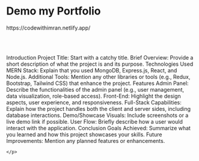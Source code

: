 <html>
<head>
</head>
  <body>
  <h1>Demo my Portfolio</h1>
  <p>https://codewithimran.netlify.app/</p>
  <br>
  <br>
    <p>
Introduction
Project Title: Start with a catchy title.
Brief Overview: Provide a short description of what the project is and its purpose.
Technologies Used
MERN Stack: Explain that you used MongoDB, Express.js, React, and Node.js.
Additional Tools: Mention any other libraries or tools (e.g., Redux, Bootstrap, Tailwind CSS) that enhance the project.
Features
Admin Panel: Describe the functionalities of the admin panel (e.g., user management, data visualization, role-based access).
Front-End: Highlight the design aspects, user experience, and responsiveness.
Full-Stack Capabilities: Explain how the project handles both the client and server sides, including database interactions.
Demo/Showcase
Visuals: Include screenshots or a live demo link if possible.
User Flow: Briefly describe how a user would interact with the application.
Conclusion
Goals Achieved: Summarize what you learned and how this project showcases your skills.
Future Improvements: Mention any planned features or enhancements.

    </p>
  </body>
</html>
